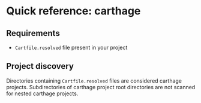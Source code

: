 # Quick reference: carthage

## Requirements

- `Cartfile.resolved` file present in your project

## Project discovery
Directories containing `Cartfile.resolved` files are considered carthage projects.
Subdirectories of carthage project root directories are not scanned for nested
carthage projects.